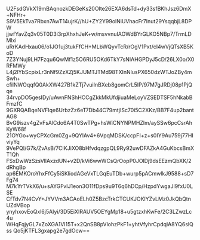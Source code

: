 U2FsdGVkX19mBAqnozkDEGeKs20Olte26EXA6dsTd+dy33sfBKhJsz6DmX+NFHr+
S9V5EkTva7Rbxn7AwT14ujrK//hU+ZY2Y99olNiUVhacFr7Inut29YsqqbjL8DPW
jjwfYavZq3v05T0D3i3rpXhxhJeK+w/msvvnuIAOWdBYrGLKO5NBp7/TrmLDMlxi
uRrKAdHxau06/o1JO1uj3tukFfCH+MLbWQyvTcR/rOgV1Pxt/cI4wVjQTsXB5KoD
7Z3YNuj9LH7Fzqu6QwMf1z5O6RU5OKd6TkY7sNIAHGPDyJ5cD/26LX0o/X0RFMWy
L4j2lYbScpixLr3nNf9ZzXZj5KJUMTJTMd98TXInNlusPX650dzWTJoZBy4mSwh+
cfilNWOqqfQ0AkXW427B1kZTj7vuiInBXeb8gomCrL5IP/97M7gJRDj08p1PjQqe
34rvpDO5gesIDy/uAwnFNShHCCgZkkMkUfdjiuaMeLoyVZSEDTSF5hNkabBFmzfC
9GXRQABqeNVFlqe6UrbzZz6eT7Db44C79mtjISc70i5C2XKz/BB7F4up2bantAG8
BvG9iszv4gZvFsAlCdo6A4T0SwTPg+hsWiCNYNPMHZlm/aySSw6pcCsrAhKyW68f
21OYGo+wyCPXcGm0Zg+9QYlAv4+6VpqMDSK/ccpFI+z+s0IY9Au759j77HIviyYq
9VePQI/G7k/ZvAsB/7CIKJiXO8bHfvdqzgpQL9Ry92uwDFAZkA4GuKbcsBmXT1Qh
FSxDwWzSzsVllAxzdUN+v2D/kVi6wwWCsQrOopP0JOlDj9dsEEzmQbXK/2dRhgBp
ap6EMKOroYhxFfCy5iSKliodAGeVxTLGqEuTDb+wurp5pACmwlkJ9588+sD7Fg74
M7k1frTVkX6/u+sAYGFvIJ1eon3O11fDps9u9T6q6hDCp/HzpdYwgaJl9fxU0LSE
CfTdv7N4CvY+JYVVm3ACAoELh0Z5BzcTrkCTCUKJOKlYZvLMz0JkQbQtnUZdVBop
ynyhxovEoQxl6j5AIyi/3D5EiXIRAUV5OEYgMp18+u5gtzxhKwFe/2C3LZwzLc4u
WHqFqjyGL7xZoXGA1VI15T+x2QnSB8pVlohzPkF1+yhtVfyhrCpdqlA8YQ6slQss
Qo5jKTFL3gxapg2e7gdOcw==
